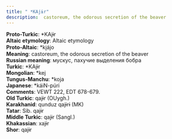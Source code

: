 ```yaml
---
title: " *KAjɨr"
description:  castoreum, the odorous secretion of the beaver
---
```


<strong>Proto-Turkic</strong>:  *KAjɨr<br>
<strong>Altaic etymology</strong>:  Altaic etymology<br>
<strong> Proto-Altaic</strong>:  *ki̯ájo<br>
<strong>Meaning</strong>:  castoreum, the odorous secretion of the beaver<br>
<strong>Russian meaning</strong>:  мускус, пахучие выделения бобра<br>
<strong>Turkic</strong>:  *KAjɨr<br>
<strong>Mongolian</strong>:  *kej<br>
<strong>Tungus-Manchu</strong>:  *koja<br>
<strong>Japanese</strong>:  *káiN-púri<br>
<strong>Comments</strong>:  VEWT 222, EDT 678-679.<br>
<strong>Old Turkic</strong>:  qajɨr (OUygh.)<br>
<strong>Karakhanid</strong>:  qunduz qajɨrɨ (MK)<br>
<strong>Tatar</strong>:  Sib. qajɨr<br>
<strong>Middle Turkic</strong>:  qajɨr (Sangl.)<br>
<strong>Khakassian</strong>:  xajɨr<br>
<strong>Shor</strong>:  qajɨr<br>



